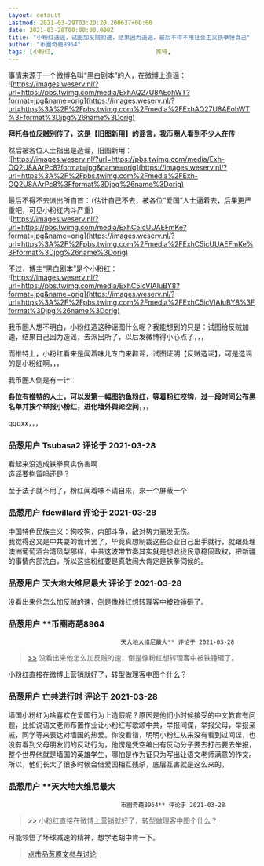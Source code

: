 ```yaml
---
layout: default
Lastmod: 2021-03-29T03:20:20.200637+00:00
date: 2021-03-28T00:00:00.000Z
title: "小粉红造谣，试图加反贼的速，结果因为造谣，最后不得不用社会主义铁拳锤自己"
author: "币圈奇葩8964"
tags: [小粉红,								推特,								钓鱼,								社会主义铁拳]
---
```


事情来源于一个微博名叫“黑白剧本”的人，在微博上造谣：  
![https://images.weserv.nl/?url=https://pbs.twimg.com/media/ExhAQ27U8AEohWT?format=jpg&name=orig](https://images.weserv.nl/?url=https%3A%2F%2Fpbs.twimg.com%2Fmedia%2FExhAQ27U8AEohWT%3Fformat%3Djpg%26name%3Dorig)  
  
**拜托各位反贼别传了，这是【旧图新用】的谣言，我币圈人看到不少人在传**  
  
然后被各位人士指出是造谣，旧图新用：  
![https://images.weserv.nl/?url=https://pbs.twimg.com/media/Exh-OQ2U8AArPc8?format=jpg&name=orig](https://images.weserv.nl/?url=https%3A%2F%2Fpbs.twimg.com%2Fmedia%2FExh-OQ2U8AArPc8%3Fformat%3Djpg%26name%3Dorig)  
  
最后不得不去派出所自首：（估计自己不去，被各位“爱国”人士逼着去，后果更严重吧，可见小粉红内斗严重）  
![https://images.weserv.nl/?url=https://pbs.twimg.com/media/ExhC5icUUAEFmKe?format=jpg&name=orig](https://images.weserv.nl/?url=https%3A%2F%2Fpbs.twimg.com%2Fmedia%2FExhC5icUUAEFmKe%3Fformat%3Djpg%26name%3Dorig)  
  
不过，博主“黑白剧本”是个小粉红：  
![https://images.weserv.nl/?url=https://pbs.twimg.com/media/ExhC5icVIAIuBY8?format=jpg&name=orig](https://images.weserv.nl/?url=https%3A%2F%2Fpbs.twimg.com%2Fmedia%2FExhC5icVIAIuBY8%3Fformat%3Djpg%26name%3Dorig)  
  
我币圈人想不明白，小粉红造这种谣图什么呢？我能想到的只是：试图给反贼加速，结果自己因为造谣，去派出所了，以后发微博得小心点了，，，  
  
而推特上，小粉红看来是闻着味儿专门来辟谣，试图证明【反贼造谣】，可是造谣的是小粉红啊，，，  
  
我币圈人倒是有一计：  
  
**各位有推特的人士，可以发第一幅图钓鱼粉红，等着粉红咬钩，过一段时间公布黑名单并挨个举报小粉红，进化墙外舆论空间**，，，  
  
qqqxx，，，

            
### 品葱用户 **Tsubasa2** 评论于 2021-03-28
        
看起来没造成铁拳真实伤害啊  
造谣要拘留吗还是？  
  
至于法子就不用了，粉红闻着味不请自来，来一个屏蔽一个
        


            
### 品葱用户 **fdcwillard** 评论于 2021-03-28
        
中国特色民族主义：狗咬狗，内部斗争，敌对势力毫发无伤。  
我觉得这又是中共耍的诡计罢了，毕竟真想制裁这些企业自己出手就行，就跟处理澳洲葡萄酒台湾凤梨那样，中共这波带节奏其实就是想收拢民意稳固政权，把新疆的事情内部洗白，所以这些粉红要是真敢闹大肯定是铁拳伺候的。
        


            
### 品葱用户 **天大地大维尼最大** 评论于 2021-03-28
        
没看出来他怎么加反贼的速，倒是像粉红想转理客中被铁锤砸了。
        


            
### 品葱用户 **币圈奇葩8964				
									天大地大维尼最大** 评论于 2021-03-28
        
> [\>>]( "/article/item_id-622481#") 没看出来他怎么加反贼的速，倒是像粉红想转理客中被铁锤砸了。

  
  
小粉红直接在微博上营销就好了，转型做理客中图个什么？
        


            
### 品葱用户 **亡共进行时** 评论于 2021-03-28
        
墙国小粉红为啥喜欢在爱国行为上造假呢？原因是他们小时候接受的中文教育有问题，比如说语文老师布置作业让小粉红写歌颂中共，举报间谍，举报父母，举报亲戚，同学等来表达对墙国的热爱。你没看错，明明小粉红从来没有看到过间谍，也没有看到父母朋友们的反动行为，他愣是凭空编出有反动分子要去打击要去举报，整个世界他就是墙国的英雄学生，哪怕是作为证只为写出让语文老师满意的作文。所以，他们长大了很多时候会借爱国相互残杀，底层互害就是这么来的。
        


            
### 品葱用户 **天大地大维尼最大				
									币圈奇葩8964** 评论于 2021-03-28
        
> [\>>]( "/article/item_id-622482#") 小粉红直接在微博上营销就好了，转型做理客中图个什么？

  
  
可能领悟了坏球减速的精神，想学老胡中肯一下。
        






> [点击品葱原文参与讨论](https://pincong.rocks/article/30812)

